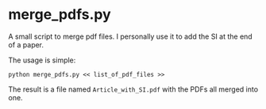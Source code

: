 # merge_pdfs.py
A small script to merge pdf files. I personally use it to add the SI at the end of a paper.

The usage is simple:
``` 
python merge_pdfs.py << list_of_pdf_files >>
```

The result is a file named `Article_with_SI.pdf` with the PDFs all merged into one.
